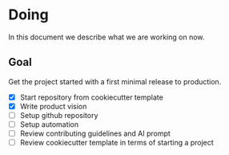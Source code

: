# Doing

In this document we describe what we are working on now.

## Goal

Get the project started with a first minimal release to production.

- [x] Start repository from cookiecutter template
- [x] Write product vision
- [ ] Setup github repository
- [ ] Setup automation
- [ ] Review contributing guidelines and AI prompt
- [ ] Review cookiecutter template in terms of starting a project
